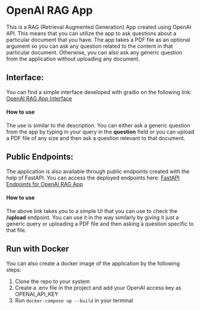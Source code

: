 # OpenAI RAG App
This is a RAG (Retrieval Augmented Generation) App created using OpenAI API. This means that you can utilize the app to ask questions about a particular document that you have. The app takes a PDF file as an optional argument so you can ask any question related to the content in that particular document. Otherwise, you can also ask any generic question from the application without uploading any document. 

## Interface:
You can find a simple interface developed with gradio on the following link:
[OpenAI RAG App Interface](https://zainab1204-openai-rag.hf.space/)

#### How to use
The use is similar to the description. You can either ask a generic question from the app by typing in your query in the **question** field or you can upload a PDF file of any size and then ask a question relevant to that document. 


## Public Endpoints:
The application is also available through public endpoints created with the help of FastAPI. You can access the deployed endpoints here:
[FastAPI Endpoints for OpenAI RAG App](https://open-ai-rag-app.onrender.com/docs)

#### How to use
The above link takes you to a simple UI that you can use to check the **/upload** endpoint. You can use it in the way similarly by giving it just a generic query or uploading a PDF file and then asking a question specific to that file.

## Run with Docker
You can also create a docker image of the application by the following steps:
1. Clone the repo to your system
2. Create a .env file in the project and add your OpenAI access key as OPENAI_API_KEY
3. Run ```docker-compose up --build``` in your terminal
